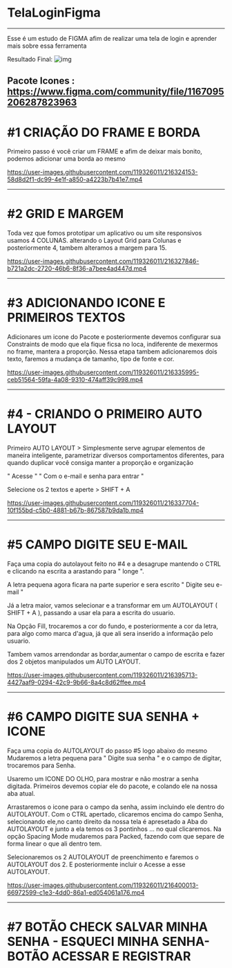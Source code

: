 # TelaLoginFigma

---


Esse é um estudo de FIGMA afim de realizar uma tela de login e aprender mais sobre essa ferramenta

Resultado Final:
![img](https://user-images.githubusercontent.com/119326011/216449418-d76eea5c-1c86-46a6-bdcf-3060aaaa4421.PNG)

Pacote Icones : https://www.figma.com/community/file/1167095206287823963
---


# #1 CRIAÇÃO DO FRAME E BORDA
Primeiro passo é você criar um FRAME e afim de deixar mais bonito, podemos adicionar uma borda ao mesmo

https://user-images.githubusercontent.com/119326011/216324153-58d8d2f1-dc99-4e1f-a850-a4223b7b41e7.mp4

---

# #2 GRID E MARGEM

Toda vez que fomos prototipar um aplicativo ou um site responsivos usamos 4 COLUNAS. alterando o Layout Grid para Colunas e posteriormente 4, tambem alteramos a margem para 15. 

https://user-images.githubusercontent.com/119326011/216327846-b721a2dc-2720-46b6-8f36-a7bee4ad447d.mp4

---

# #3 ADICIONANDO ICONE E PRIMEIROS TEXTOS

Adicionares um icone do Pacote e posteriormente devemos configurar sua Constraints de modo que ela fique ficsa no loca, indiferente de mexermos no frame, mantera a proporção.
Nessa etapa tambem adicionaremos dois texto, faremos a mudança de tamanho, tipo de fonte e cor.

https://user-images.githubusercontent.com/119326011/216335995-ceb51564-59fa-4a08-9310-474aff39c998.mp4

---

# #4 - CRIANDO O PRIMEIRO AUTO LAYOUT

Primeiro AUTO LAYOUT > Simplesmente serve agrupar elementos de maneira inteligente, parametrizar diversos comportamentos diferentes, para quando duplicar você consiga manter a proporção e organização

" Acesse "
" Com o e-mail e senha para entrar "

Selecione os 2 textos e aperte > SHIFT + A 

https://user-images.githubusercontent.com/119326011/216337704-10f155bd-c5b0-4881-b67b-867587b9da1b.mp4

---

# #5 CAMPO DIGITE SEU E-MAIL

Faça uma copia do autolayout feito no #4 e a desagrupe mantendo o CTRL e clicando na escrita a arastando para " longe ".

A letra pequena agora ficara na parte superior e sera escrito " Digite seu e-mail "

Já a letra maior, vamos selecionar e a transformar em um AUTOLAYOUT ( SHIFT + A ), passando a usar ela para a escrita do usuario.

Na Opção Fill, trocaremos a cor do fundo, e posteriormente a cor da letra, para algo como marca d'agua, já que ali sera inserido a informação pelo usuario.

Tambem vamos arrendondar as bordar,aumentar o campo de escrita e fazer dos 2 objetos manipulados um AUTO LAYOUT.


https://user-images.githubusercontent.com/119326011/216395713-4427aaf9-0294-42c9-9b66-8a4c8d62ffee.mp4

---

# #6 CAMPO DIGITE SUA SENHA + ICONE 

Faça uma copia do AUTOLAYOUT do passo #5 logo abaixo do mesmo
Mudaremos a letra pequena para " Digite sua senha " e o campo de digitar, trocaremos para Senha.

Usaremo um ICONE DO OLHO, para mostrar e não mostrar a senha digitada.
Primeiros devemos copiar ele do pacote, e colando ele na nossa aba atual.

Arrastaremos o icone para o campo da senha, assim incluindo ele dentro do AUTOLAYOUT. Com o CTRL apertado, clicaremos encima do campo Senha, selecionando ele,no canto direito da nossa tela é apresetado a Aba do AUTOLAYOUT e junto a ela temos os 3 pontinhos ... no qual clicaremos.
Na opção Spacing Mode mudaremos para Packed, fazendo com que separe de forma linear o que ali dentro tem.

Selecionaremos os 2 AUTOLAYOUT de preenchimento e faremos o AUTOLAYOUT dos 2. E posteriormente incluir o Acesse a esse AUTOLAYOUT.

https://user-images.githubusercontent.com/119326011/216400013-66972599-c1e3-4dd0-86a1-ed054061a176.mp4

---

# #7 BOTÃO CHECK SALVAR MINHA SENHA - ESQUECI MINHA SENHA- BOTÃO ACESSAR E REGISTRAR

